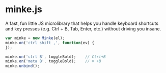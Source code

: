 # minke.js

A fast, fun little JS microlibrary that helps you handle
keyboard shortcuts and key presses (e.g. Ctrl + B, Tab,
Enter, etc.) without driving you insane.

```js
var minke = new Minke(el);
minke.on('ctrl shift ,', function(ev) {
});

minke.on('ctrl B', toggleBold);    // Ctrl+B
minke.on('meta B', toggleBold);    // ⌘ +B
minke.unbind();
```

